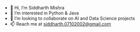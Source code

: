 - 👋 Hi, I’m Siddharth Mishra
- 👀 I’m interested in Python & Java
- 💞️ I’m looking to collaborate on AI and Data Science projects
- 📫 Reach me at siddharth.07102002@gmail.com
